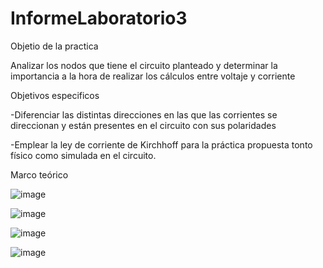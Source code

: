 # InformeLaboratorio3

Objetio de la practica

Analizar los nodos que tiene el circuito planteado y determinar la importancia a la hora de realizar los cálculos entre voltaje y corriente 

Objetivos especificos

-Diferenciar las distintas direcciones en las que las corrientes se direccionan y están presentes en el circuito con sus polaridades 

-Emplear la ley de corriente de Kirchhoff para la práctica propuesta tonto físico como simulada en el circuito.

Marco teórico

![image](https://user-images.githubusercontent.com/116833736/204014095-08516ae0-2ebc-4c39-b569-a6aa1a6a76c3.png)

![image](https://user-images.githubusercontent.com/116833736/204014274-df9fb95d-1e55-404d-877d-e6cbe1c69372.png)

![image](https://user-images.githubusercontent.com/116833736/204014300-ca085bb6-ea54-4047-8041-85c0d485a7c2.png)

![image](https://user-images.githubusercontent.com/116833736/204014329-12cc81e1-d870-4c51-8cb6-f6042f7020d8.png)
